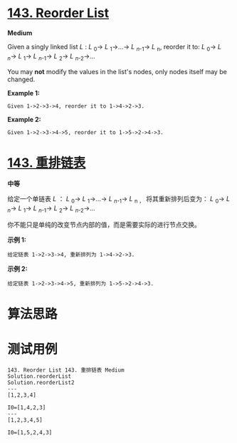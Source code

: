 # [143. Reorder List][enTitle]

**Medium**

Given a singly linked list  *L* :  *L* <sub>0</sub>→ *L* <sub>1</sub>→…→ *L* <sub><em>n</em>-1</sub>→ *L* <sub>n</sub>, reorder it to:  *L* <sub>0</sub>→ *L* <sub><em>n</em></sub>→ *L* <sub>1</sub>→ *L* <sub><em>n</em>-1</sub>→ *L* <sub>2</sub>→ *L* <sub><em>n</em>-2</sub>→…

You may **not**  modify the values in the list's nodes, only nodes itself may be changed.

**Example 1:** 

```
Given 1->2->3->4, reorder it to 1->4->2->3.
```

**Example 2:** 

```
Given 1->2->3->4->5, reorder it to 1->5->2->4->3.

```
# [143. 重排链表][cnTitle]

**中等**

给定一个单链表  *L* ： *L* <sub>0</sub>→ *L* <sub>1</sub>→…→ *L* <sub><em>n</em>-1</sub>→ *L* <sub>n ，</sub> 将其重新排列后变为：  *L* <sub>0</sub>→ *L* <sub><em>n</em></sub>→ *L* <sub>1</sub>→ *L* <sub><em>n</em>-1</sub>→ *L* <sub>2</sub>→ *L* <sub><em>n</em>-2</sub>→…

你不能只是单纯的改变节点内部的值，而是需要实际的进行节点交换。

**示例 1:** 

```
给定链表 1->2->3->4, 重新排列为 1->4->2->3.
```

**示例 2:** 

```
给定链表 1->2->3->4->5, 重新排列为 1->5->2->4->3.
```


# 算法思路

# 测试用例
```
143. Reorder List 143. 重排链表 Medium
Solution.reorderList
Solution.reorderList2
---
[1,2,3,4]

I0=[1,4,2,3]
---
[1,2,3,4,5]

I0=[1,5,2,4,3]
```

[enTitle]: https://leetcode.com/problems/reorder-list/
[cnTitle]: https://leetcode-cn.com/problems/reorder-list/
